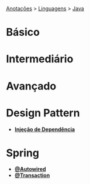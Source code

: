 <link rel="stylesheet" type="text/css" href="../../CSS/dark-theme.css">

[Anotações](../../) > [Linguagens](../Index.md) > [Java](./Index.md)

# Básico
  
# Intermediário
    
# Avançado

# Design Pattern 
- **[Injeção de Dependência](./InjecaoDeDepencia.md)**
  
# Spring 
- **[@Autowired](./Autowired.md)**
- **[@Transaction](./Transaction.md)**